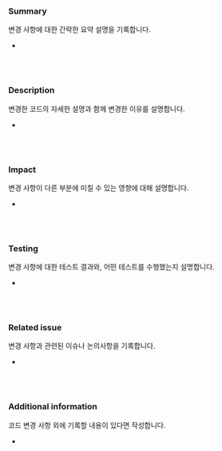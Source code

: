 ### Summary
변경 사항에 대한 간략한 요약 설명을 기록합니다.

-
<br>
<br>

### Description
변경한 코드의 자세한 설명과 함께 변경한 이유를 설명합니다.

-
<br>
<br>

### Impact
변경 사항이 다른 부분에 미칠 수 있는 영향에 대해 설명합니다.

-
<br>
<br>

### Testing
변경 사항에 대한 테스트 결과와, 어떤 테스트를 수행했는지 설명합니다.

-
<br>
<br>

### Related issue
변경 사항과 관련된 이슈나 논의사항을 기록합니다.

-
<br>
<br>

### Additional information
코드 변경 사항 외에 기록할 내용이 있다면 작성합니다.

-
